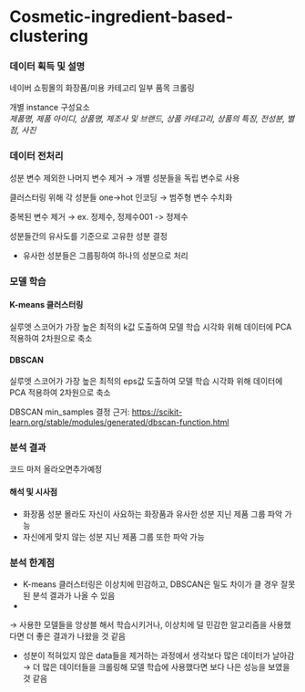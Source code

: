 # Cosmetic-ingredient-based-clustering

### 데이터 획득 및 설명
네이버 쇼핑몰의 화장품/미용 카테고리 일부 품목 크롤링

개별 instance 구성요소
<br>
_제품명, 제품 아이디, 상품명, 제조사 및 브랜드, 상품 카테고리, 상품의 특징, 전성분, 별점, 사진_

### 데이터 전처리
성분 변수 제외한 나머지 변수 제거
→ 개별 성분들을 독립 변수로 사용

클러스터링 위해 각 성분들 one→hot 인코딩
→ 범주형 변수 수치화

중복된 변수 제거
→ ex. 정제수, 정제수001 -> 정제수

성분들간의 유사도를 기준으로 고유한 성분 결정
+ 유사한 성분들은 그룹핑하여 하나의 성분으로 처리

### 모델 학습

#### K-means 클러스터링
실루엣 스코어가 가장 높은 최적의 k값 도출하여 모델 학습
시각화 위해 데이터에 PCA 적용하여 2차원으로 축소

#### DBSCAN
실루엣 스코어가 가장 높은 최적의 eps값 도출하여 모델 학습
시각화 위해 데이터에 PCA 적용하여 2차원으로 축소

DBSCAN min_samples 결정 근거: https://scikit-learn.org/stable/modules/generated/dbscan-function.html

### 분석 결과
코드 마저 올라오면추가예정

#### 해석 및 시사점
- 화장품 성분 몰라도 자신이 사요하는 화장품과 유사한 성분 지닌 제품 그룹 파악 가능
- 자신에게 맞지 않는 성분 지닌 제품 그룹 또한 파악 가능


### 분석 한계점

- K-means 클러스터링은 이상치에 민감하고, DBSCAN은 밀도 차이가 클 경우 잘못된 분석 결과가 나올 수 있음
- 
→ 사용한 모델들을 앙상블 해서 학습시키거나, 이상치에 덜 민감한 알고리즘을 사용했다면 더 좋은 결과가 나왔을 것 같음
- 성분이 적혀있지 않은 data들을 제거하는 과정에서 생각보다 많은 데이터가 날아감
→ 더 많은 데이터들을 크롤링해 모델 학습에 사용했다면 보다 나은 성능을 보였을 것 같음
